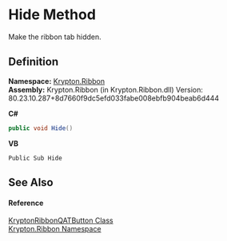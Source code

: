 # Hide Method


Make the ribbon tab hidden.



## Definition
**Namespace:** <a href="1e9bc734-cff9-e9b8-f013-94cdac669794.md">Krypton.Ribbon</a>  
**Assembly:** Krypton.Ribbon (in Krypton.Ribbon.dll) Version: 80.23.10.287+8d7660f9dc5efd033fabe008ebfb904beab6d444

**C#**
``` C#
public void Hide()
```
**VB**
``` VB
Public Sub Hide
```



## See Also


#### Reference
<a href="46639fb1-b6a2-c27c-c5de-d80f81cf787d.md">KryptonRibbonQATButton Class</a>  
<a href="1e9bc734-cff9-e9b8-f013-94cdac669794.md">Krypton.Ribbon Namespace</a>  
